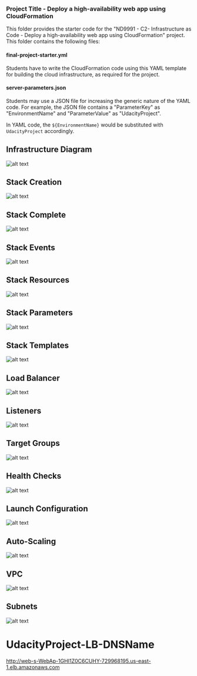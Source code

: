 ### Project Title - Deploy a high-availability web app using CloudFormation
This folder provides the starter code for the "ND9991 - C2- Infrastructure as Code - Deploy a high-availability web app using CloudFormation" project. This folder contains the following files:


#### final-project-starter.yml
Students have to write the CloudFormation code using this YAML template for building the cloud infrastructure, as required for the project.

#### server-parameters.json
Students may use a JSON file for increasing the generic nature of the YAML code. For example, the JSON file contains a "ParameterKey" as "EnvironmentName" and "ParameterValue" as "UdacityProject".

In YAML code, the `${EnvironmentName}` would be substituted with `UdacityProject` accordingly.

## Infrastructure Diagram

![alt text](https://github.com/OmarKhalil10/Deploy-a-High-Availability-Web-App-using-CloudFormation/Screenshots/NONE.jpg "Infrastructure Diagram")

## Stack Creation

![alt text](https://github.com/OmarKhalil10/Deploy-a-High-Availability-Web-App-using-CloudFormation/blob/main/Screenshots/Create%20Stack.PNG "Stack Creation")

## Stack Complete

![alt text](https://github.com/OmarKhalil10/Deploy-a-High-Availability-Web-App-using-CloudFormation/blob/main/Screenshots/Stack%20Complete.PNG "Stack Complete")

## Stack Events

![alt text](https://github.com/OmarKhalil10/Deploy-a-High-Availability-Web-App-using-CloudFormation/blob/main/Screenshots/Stack%20Events.PNG "Stack Events")

## Stack Resources

![alt text](https://github.com/OmarKhalil10/Deploy-a-High-Availability-Web-App-using-CloudFormation/blob/main/Screenshots/Stack%20Resources.PNG "Stack Resources")

## Stack Parameters

![alt text](https://github.com/OmarKhalil10/Deploy-a-High-Availability-Web-App-using-CloudFormation/blob/main/Screenshots/Stack%20Parameters.PNG "Stack Parameters")

## Stack Templates

![alt text](https://github.com/OmarKhalil10/Deploy-a-High-Availability-Web-App-using-CloudFormation/blob/main/Screenshots/Stack%20Template.PNG "Stack Templates")

## Load Balancer

![alt text](https://github.com/OmarKhalil10/Deploy-a-High-Availability-Web-App-using-CloudFormation/blob/main/Screenshots/Load%20Balancer.PNG "Load Balancer")

## Listeners

![alt text](https://github.com/OmarKhalil10/Deploy-a-High-Availability-Web-App-using-CloudFormation/blob/main/Screenshots/Load%20Balancer%20Details%20%26%20Listeners.PNG "Listeners")

## Target Groups

![alt text](https://github.com/OmarKhalil10/Deploy-a-High-Availability-Web-App-using-CloudFormation/blob/main/Screenshots/Target%20Groups.PNG "Target Groups")

## Health Checks

![alt text](https://github.com/OmarKhalil10/Deploy-a-High-Availability-Web-App-using-CloudFormation/blob/main/Screenshots/Health%20Checks.PNG "Health Checks")

## Launch Configuration

![alt text](https://github.com/OmarKhalil10/Deploy-a-High-Availability-Web-App-using-CloudFormation/blob/main/Screenshots/Launch%20Configurations.PNG "Launch Configuration")

## Auto-Scaling

![alt text](https://github.com/OmarKhalil10/Deploy-a-High-Availability-Web-App-using-CloudFormation/blob/main/Screenshots/Auto%20Scaling%20Groups.PNG "Auto-Scaling")

## VPC

![alt text](https://github.com/OmarKhalil10/Deploy-a-High-Availability-Web-App-using-CloudFormation/blob/main/Screenshots/VPC.PNG "VPC")

## Subnets

![alt text](https://github.com/OmarKhalil10/Deploy-a-High-Availability-Web-App-using-CloudFormation/blob/main/Screenshots/Subnets.PNG "Subnets")

# UdacityProject-LB-DNSName

http://web-s-WebAp-1GHI1Z0C6CUHY-729968195.us-east-1.elb.amazonaws.com